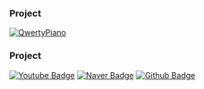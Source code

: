 ### Project
[![QwertyPiano](https://32dev.github.io/resources/badge/qwertypiano.png)](https://32dev.github.io/qwerty-piano)


### Project 
[![Youtube Badge](https://32dev.github.io/resources/badge/youtube.png)](https://www.youtube.com/@32comma)  [![Naver Badge](https://32dev.github.io/resources/badge/blog.png)](https://blog.naver.com/32dev)  [![Github Badge](https://32dev.github.io/resources/badge/github.png)](https://32dev.github.io) 


